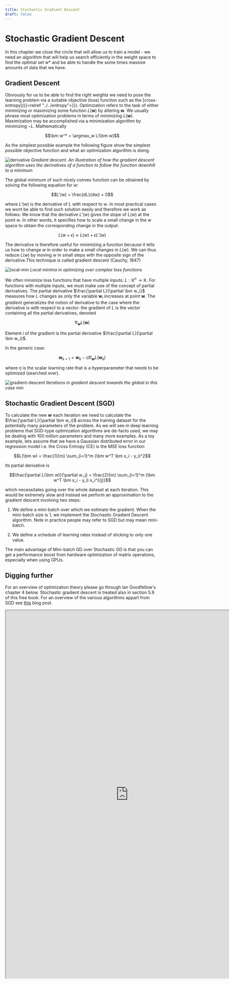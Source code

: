 ```yaml
---
title: Stochastic Gradient Descent
draft: false
---
```


# Stochastic Gradient Descent

In this chapter we close the circle that will allow us to train a model - we need an algorithm that will help us search efficiently in the weight space to find the optimal set $w*$ and be able to handle the some times massive amounts of data that we have. 

## Gradient Descent

Obviously for us to be able to find the right weights we need to pose the learning problem via a suitable objective (loss) function such as the [cross-entropy]({{<relref "../../entropy">}}).  Optimization refers to the task of either minimizing or maximizing some function $L(\bm w)$ by altering $\bm w$. We usually phrase most optimization problems in terms of minimizing $L(\bm w)$. Maximization may be accomplished via a minimization algorithm by minimizing $−L$. Mathematically

$$\bm w^* = \argmax_w L(\bm w)$$

As the simplest possible example the following figure show the simplest possible objective function and what an optimization algorithm is doing. 

![derivative](images/derivative.png)
*Gradient descent. An illustration of how the gradient descent algorithm uses the derivatives of a function to follow the function downhill to a minimum*

The global minimum of such nicely convex function can be obtained by solving the following equation for $w$: 

$$L'(w) = \frac{dL}{dw} = 0$$ 

where $L'(w)$ is the derivative of $L$ with respect to $w$. In most practical cases we wont be able to find such solution easily and therefore we work as follows: We know that the  derivative $L'(w)$ gives the slope of $L(w)$ at the point $w$. In other words, it speciﬁes how to scale a small change in the $w$ space to obtain the corresponding change in the output: 

$$ L(w + \epsilon) \approx L(w) + \epsilon L'(w)$$

The derivative is therefore useful for minimizing a function because it tells us how to change $w$ in order to make a small changes in $L(w$). We can thus reduce $L(w)$ by moving $w$ in small steps with the opposite sign of the derivative.This technique is called gradient descent (Cauchy, 1847) 

![local-min](images/local-min.png)
*Local minima in optimizing over complex loss functions*

We often minimize loss functions that have multiple inputs: $L: \mathbb R^n→ \mathbb R$. For functions with multiple inputs, we must make use of the concept of partial derivatives. The partial derivative $\frac{\partial L}{\partial \bm w_i}$ measures how $L$ changes as only the variable $\bm w_i$ increases at point $\bm w$. The _gradient_ generalizes the notion of derivative to the case where the derivative is with respect to a vector: the gradient of $L$ is the vector containing all the partial derivatives, denoted

$$\nabla_{\bm w} L(\bm w)$$

Element $i$ of the gradient is the partial derivative $\frac{\partial L}{\partial \bm w_i}$.

In the generic case: 

$$\bm w_{k+1} = \bm w_k - \eta \nabla_{\bm w} L(\bm w_k)$$

where $\eta$ is the scalar learning rate that is a hyperparameter that needs to be optimized (searched over). 

![gradient-descent](images/gradient-descent.png)
*Iterations in gradient descent towards the global in this case min*


## Stochastic Gradient Descent (SGD)

To calculate the new $\bm w$ each iteration we need to calculate the $\frac{\partial L}{\partial \bm w_i}$ across the training dataset for the potentially many parameters of the problem. As we will see in deep learning problems that SGD-type optimization algorithms are de-facto used, we may be dealing with 100 million parameters and many more examples. As a toy example, lets assume that we have a Gaussian distributed error in our regression model i.e. the Cross Entropy (CE) is the MSE loss function 

$$L(\bm w) = \frac{1}{m} \sum_{i=1}^m (\bm w^T \bm x_i - y_i)^2$$

Its partial derivative is 

$$\frac{\partial L(\bm w)}{\partial w_j} = \frac{2}{m} \sum_{i=1}^m (\bm w^T \bm x_i - y_i) x_i^{(j)}$$

which necessitates going over the whole dataset at each iteration. This would be extremely slow and instead we perform an approximation to the gradient descent involving two steps:

1. We define a mini-batch over which we estimate the gradient. When the mini-batch size is 1, we implement the Stochastic Gradient Descent algorithm. Note in practice people may refer to SGD but may mean mini-batch. 
   
2. We define a schedule of learning rates instead of sticking to only one value. 

The main advantage of Mini-batch GD over Stochastic GD is that you can get a performance boost from hardware optimization of matrix operations, especially when using GPUs.


## Digging further

For an overview of optimization theory please go through Ian Goodfellow's chapter 4 below. Stochastic gradient descent is treated also in section 5.9 of this free book. For an overview of the various algorithms appart from SGD see [this](https://ruder.io/optimizing-gradient-descent/index.html) blog post. 

<iframe src="https://www.deeplearningbook.org/contents/numerical.html" width="800" height="1200"></iframe>
